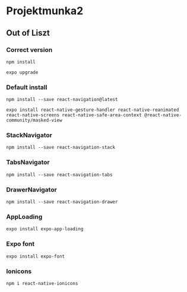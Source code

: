 # Projektmunka2
## Out of Liszt
### Correct version
```
npm install
```
```
expo upgrade
```
### Default install
```
npm install --save react-navigation@latest
```
```
expo install react-native-gesture-handler react-native-reanimated react-native-screens react-native-safe-area-context @react-native-community/masked-view
```
### StackNavigator
```
npm install --save react-navigation-stack
```
### TabsNavigator
```
npm install --save react-navigation-tabs
```
### DrawerNavigator
```
npm install --save react-navigation-drawer
```
### AppLoading
```
expo install expo-app-loading
```
### Expo font
```
expo install expo-font
```
### Ionicons
```
npm i react-native-ionicons
```

